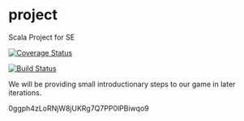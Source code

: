 # project
Scala Project for SE

[![Coverage Status](https://coveralls.io/repos/github/corneliusbokelmann/project/badge.svg?branch=8Patterns)](https://coveralls.io/github/corneliusbokelmann/project?branch=8Patterns)

[![Build Status](https://app.travis-ci.com/corneliusbokelmann/project.svg?branch=8Patterns)](https://app.travis-ci.com/corneliusbokelmann/project)

We will be providing small introductionary steps to our game in later iterations.

0ggph4zLoRNjW8jUKRg7Q7PP0lPBiwqo9
